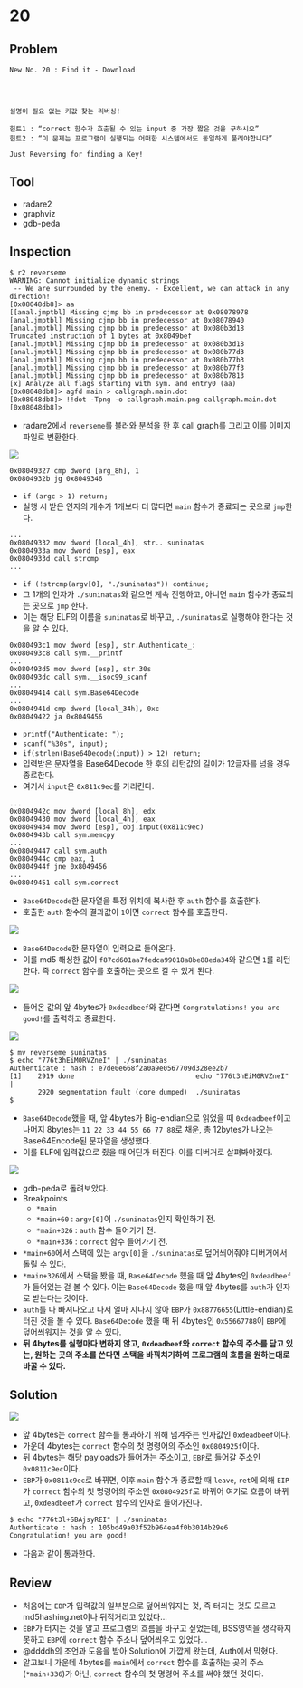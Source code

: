 # 20

## Problem
```
New No. 20 : Find it - Download

 
 

설명이 필요 없는 키값 찾는 리버싱!

힌트1 : “correct 함수가 호출될 수 있는 input 중 가장 짧은 것을 구하시오”
힌트2 : “이 문제는 프로그램이 실행되는 어떠한 시스템에서도 동일하게 풀려야합니다”

Just Reversing for finding a Key!
```

## Tool
* radare2
* graphviz
* gdb-peda

## Inspection
```
$ r2 reverseme
WARNING: Cannot initialize dynamic strings
 -- We are surrounded by the enemy. - Excellent, we can attack in any direction!
[0x08048db8]> aa
[[anal.jmptbl] Missing cjmp bb in predecessor at 0x08078978
[anal.jmptbl] Missing cjmp bb in predecessor at 0x08078940
[anal.jmptbl] Missing cjmp bb in predecessor at 0x080b3d18
Truncated instruction of 1 bytes at 0x8049bef
[anal.jmptbl] Missing cjmp bb in predecessor at 0x080b3d18
[anal.jmptbl] Missing cjmp bb in predecessor at 0x080b77d3
[anal.jmptbl] Missing cjmp bb in predecessor at 0x080b77b3
[anal.jmptbl] Missing cjmp bb in predecessor at 0x080b77f3
[anal.jmptbl] Missing cjmp bb in predecessor at 0x080b7813
[x] Analyze all flags starting with sym. and entry0 (aa)
[0x08048db8]> agfd main > callgraph.main.dot
[0x08048db8]> !!dot -Tpng -o callgraph.main.png callgraph.main.dot
[0x08048db8]>
```
* radare2에서 `reverseme`를 불러와 분석을 한 후 call graph를 그리고 이를 이미지 파일로 변환한다.

![](./callgraph.main.png?raw=true)
```
0x08049327 cmp dword [arg_8h], 1
0x0804932b jg 0x8049346
```
* `if (argc > 1) return;`
* 실행 시 받은 인자의 개수가 1개보다 더 많다면 `main` 함수가 종료되는 곳으로 `jmp`한다.

```
...
0x08049332 mov dword [local_4h], str.. suninatas
0x0804933a mov dword [esp], eax
0x0804933d call strcmp
...
```
* `if (!strcmp(argv[0], "./suninatas")) continue;`
* 그 1개의 인자가 `./suninatas`와 같으면 계속 진행하고, 아니면 `main` 함수가 종료되는 곳으로 `jmp` 한다.
* 이는 해당 ELF의 이름을 `suninatas`로 바꾸고, `./suninatas`로 실행해야 한다는 것을 알 수 있다.

```
0x080493c1 mov dword [esp], str.Authenticate_:
0x080493c8 call sym.__printf
...
0x080493d5 mov dword [esp], str.30s
0x080493dc call sym.__isoc99_scanf
...
0x08049414 call sym.Base64Decode
...
0x0804941d cmp dword [local_34h], 0xc
0x08049422 ja 0x8049456
```
* `printf("Authenticate: ");`
* `scanf("%30s", input);`
* `if(strlen(Base64Decode(input)) > 12) return;`
* 입력받은 문자열을 Base64Decode 한 후의 리턴값의 길이가 12글자를 넘을 경우 종료한다.
* 여기서 `input`은 `0x811c9ec`를 가리킨다.  

```
...
0x0804942c mov dword [local_8h], edx
0x08049430 mov dword [local_4h], eax
0x08049434 mov dword [esp], obj.input(0x811c9ec)
0x0804943b call sym.memcpy
...
0x08049447 call sym.auth
0x0804944c cmp eax, 1
0x0804944f jne 0x8049456
...
0x08049451 call sym.correct
```
* `Base64Decode`한 문자열을 특정 위치에 복사한 후 `auth` 함수를 호출한다.
* 호출한 `auth` 함수의 결과값이 `1`이면 `correct` 함수를 호출한다.

![](./callgraph.auth.png?raw=true)
* `Base64Decode`한 문자열이 입력으로 들어온다.
* 이를 md5 해싱한 값이 `f87cd601aa7fedca99018a8be88eda34`와 같으면 `1`를 리턴한다. 즉 `correct` 함수를 호출하는 곳으로 갈 수 있게 된다.

![](./callgraph.correct.png?raw=true)
* 들어온 값의 앞 4bytes가 `0xdeadbeef`와 같다면 `Congratulations! you are good!`를 출력하고 종료한다.

![](./1.PNG?raw=true)
```
$ mv reverseme suninatas
$ echo "776t3hEiM0RVZneI" | ./suninatas
Authenticate : hash : e7de0e668f2a0a9e0567709d328ee2b7
[1]    2919 done                              echo "776t3hEiM0RVZneI" |
       2920 segmentation fault (core dumped)  ./suninatas
$
```
* `Base64Decode`했을 때, 앞 4bytes가 Big-endian으로 읽었을 때 `0xdeadbeef`이고 나머지 8bytes는 `11 22 33 44 55 66 77 88`로 채운, 총 12bytes가 나오는 Base64Encode된 문자열을 생성했다.
* 이를 ELF에 입력값으로 줬을 때 어딘가 터진다. 이를 디버거로 살펴봐야겠다.

![](./2.PNG?raw=true)
* gdb-peda로 돌려보았다.
* Breakpoints
    - `*main`
    - `*main+60` : `argv[0]`이 `./suninatas`인지 확인하기 전.
    - `*main+326` : `auth` 함수 들어가기 전.
    - `*main+336` : `correct` 함수 들어가기 전.
* `*main+60`에서 스택에 있는 `argv[0]`을 `./suninatas`로 덮어씌어줘야 디버거에서 돌릴 수 있다.
* `*main+326`에서 스택을 봤을 때, `Base64Decode` 했을 때 앞 4bytes인 `0xdeadbeef`가 들어있는 걸 볼 수 있다. 이는 `Base64Decode` 했을 때 앞 4bytes를 `auth`가 인자로 받는다는 것이다.
* `auth`를 다 빠져나오고 나서 얼마 지나지 않아 `EBP`가 `0x88776655`(Little-endian)로 터진 것을 볼 수 있다. `Base64Decode` 했을 때 뒤 4bytes인 `0x55667788`이 `EBP`에 덮어씌워지는 것을 알 수 있다.
* **뒤 4bytes를 실행마다 변하지 않고, `0xdeadbeef`와 `correct` 함수의 주소를 담고 있는, 원하는 곳의 주소를 쓴다면 스택을 바꿔치기하여 프로그램의 흐름을 원하는대로 바꿀 수 있다.**

## Solution
![](./3.PNG?raw=true)
* 앞 4bytes는 `correct` 함수를 통과하기 위해 넘겨주는 인자값인 `0xdeadbeef`이다.
* 가운데 4bytes는 `correct` 함수의 첫 명령어의 주소인 `0x0804925f`이다.
* 뒤 4bytes는 해당 payloads가 들어가는 주소이고, `EBP`로 들어갈 주소인 `0x0811c9ec`이다.
* `EBP`가 `0x0811c9ec`로 바뀌면, 이후 `main` 함수가 종료할 때 `leave`, `ret`에 의해 `EIP`가 `correct` 함수의 첫 명령어의 주소인 `0x0804925f`로 바뀌어 여기로 흐름이 바뀌고, `0xdeadbeef`가 `correct` 함수의 인자로 들어가진다.

```
$ echo "776t3l+SBAjsyREI" | ./suninatas
Authenticate : hash : 105bd49a03f52b964ea4f0b3014b29e6
Congratulation! you are good!
```
* 다음과 같이 통과한다.


## Review
* 처음에는 `EBP`가 입력값의 일부분으로 덮어씌워지는 것, 즉 터지는 것도 모르고 md5hashing.net이나 뒤적거리고 있었다...
* `EBP`가 터지는 것을 알고 프로그램의 흐름을 바꾸고 싶었는데, BSS영역을 생각하지 못하고 `EBP`에 `correct` 함수 주소나 덮어씌우고 있었다...
* @ddddh의 조언과 도움을 받아 Solution에 가깝게 왔는데, Auth에서 막혔다.
* 알고보니 가운데 4bytes를 `main`에서 `correct` 함수를 호출하는 곳의 주소(`*main+336`)가 아닌, `correct` 함수의 첫 명령어 주소를 써야 했던 것이다.